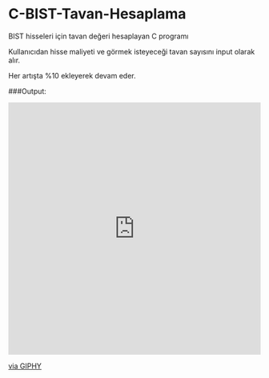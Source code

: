 # C-BIST-Tavan-Hesaplama
BIST hisseleri için tavan değeri hesaplayan C programı

Kullanıcıdan hisse maliyeti ve görmek isteyeceği tavan sayısını input olarak alır.

Her artışta %10 ekleyerek devam eder.

###Output:

<div style="width:100%;height:0;padding-bottom:100%;position:relative;"><iframe src="https://giphy.com/embed/FD6OBgPaQmsRou2wdJ" width="100%" height="100%" style="position:absolute" frameBorder="0" class="giphy-embed" allowFullScreen></iframe></div><p><a href="https://giphy.com/gifs/FD6OBgPaQmsRou2wdJ">via GIPHY</a></p>
